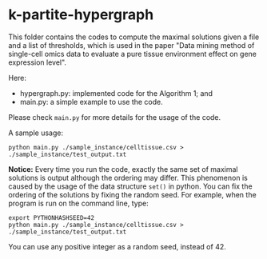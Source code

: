 # k-partite-hypergraph

This folder contains the codes to compute the maximal solutions given a file and a list of thresholds, which is used in the paper "Data mining method of single-cell omics data to evaluate a pure tissue environment effect on gene expression level".

Here:
- hypergraph.py: implemented code for the Algorithm 1; and
- main.py: a simple example to use the code.

Please check `main.py` for more details for the usage of the code.

A sample usage:

```
python main.py ./sample_instance/celltissue.csv > ./sample_instance/test_output.txt
```

**Notice:** Every time you run the code, exactly the same set of maximal solutions is output although the ordering may differ.
This phenomenon is caused by the usage of the data structure `set()` in python.
You can fix the ordering of the solutions by fixing the random seed.
For example, when the program is run on the command line, type:

```
export PYTHONHASHSEED=42
python main.py ./sample_instance/celltissue.csv > ./sample_instance/test_output.txt
```

You can use any positive integer as a random seed, instead of 42.
